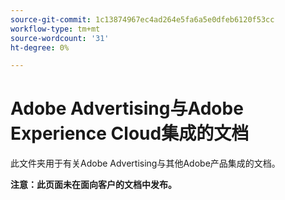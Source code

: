 ```yaml
---
source-git-commit: 1c13874967ec4ad264e5fa6a5e0dfeb6120f53cc
workflow-type: tm+mt
source-wordcount: '31'
ht-degree: 0%

---
```

# Adobe Advertising与Adobe Experience Cloud集成的文档

此文件夹用于有关Adobe Advertising与其他Adobe产品集成的文档。

**注意：此页面未在面向客户的文档中发布。**
